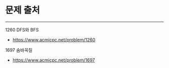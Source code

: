 # 문제 출처

---
1260 DFS와 BFS
- https://www.acmicpc.net/problem/1260

1697 숨바꼭질
- https://www.acmicpc.net/problem/1697
